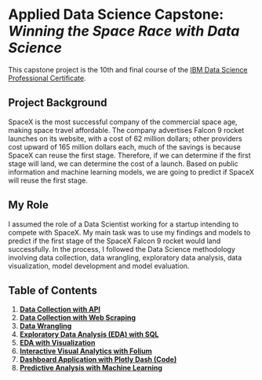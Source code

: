 # Applied Data Science Capstone: _Winning the Space Race with Data Science_
This capstone project is the 10th and final course of the [IBM Data Science Professional Certificate](https://www.coursera.org/professional-certificates/ibm-data-science?utm_medium=sem&utm_source=gg&utm_campaign=B2C_NAMER_ibm-data-science_ibm_FTCOF_professional-certificates_country-US-country-CA&campaignid=1876641588&adgroupid=70740725700&device=c&keyword=ibm%20data%20science%20professional%20certificate&matchtype=b&network=g&devicemodel=&adposition=&creativeid=634520636552&hide_mobile_promo&gclid=EAIaIQobChMI35nx4OXugQMVSFFyCh0xjw3IEAAYASAAEgLSs_D_BwE).

## Project Background

SpaceX is the most successful company of the commercial space age, making space travel affordable. The company advertises Falcon 9 rocket launches on its website, with a cost of 62 million dollars; other providers cost upward of 165 million dollars each, much of the savings is because SpaceX can reuse the first stage. Therefore, if we can determine if the first stage will land, we can determine the cost of a launch. Based on public information and machine learning models, we are going to predict if SpaceX will reuse the first stage.

## My Role
I assumed the role of a Data Scientist working for a startup intending to compete with SpaceX. My main task was to use my findings and models to predict if the first stage of the SpaceX Falcon 9 rocket would land successfully. In the process, I followed the Data Science methodology involving data collection, data wrangling, exploratory data analysis, data visualization, model development and model evaluation. 

## Table of Contents
1. [**Data Collection with API**](https://github.com/sarahzorome/IBM-Applied-Data-Science-Capstone/blob/main/Data%20Collection%20API.ipynb)
2. [**Data Collection with Web Scraping**](https://github.com/sarahzorome/IBM-Applied-Data-Science-Capstone/blob/main/Data%20Collection%20with%20Web%20Scraping.ipynb)
3. [**Data Wrangling**](https://github.com/sarahzorome/IBM-Applied-Data-Science-Capstone/blob/main/Data%20Wrangling.ipynb)
4. [**Exploratory Data Analysis (EDA) with SQL**](https://github.com/sarahzorome/IBM-Applied-Data-Science-Capstone/blob/main/EDA%20with%20SQL.ipynb)
5. [**EDA with Visualization**](https://github.com/sarahzorome/IBM-Applied-Data-Science-Capstone/blob/main/EDA%20with%20Visualization.ipynb)
6. [**Interactive Visual Analytics with Folium**](https://github.com/sarahzorome/IBM-Applied-Data-Science-Capstone/blob/main/Interactive%20Visual%20Analytics%20with%20Folium.ipynb)
7. [**Dashboard Application with Plotly Dash (Code)**](https://github.com/sarahzorome/IBM-Applied-Data-Science-Capstone/blob/main/Interactive%20Dashboard%20with%20Ploty%20Dash.py)
8. [**Predictive Analysis with Machine Learning**](https://github.com/sarahzorome/IBM-Applied-Data-Science-Capstone/blob/main/Machine%20Learning%20Prediction.ipynb)
